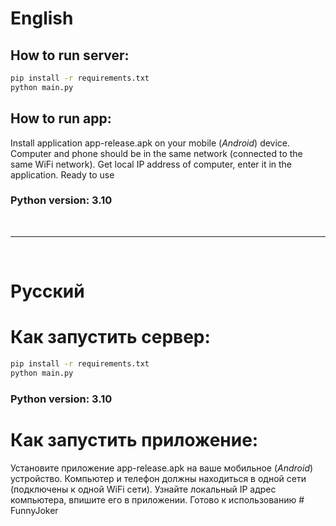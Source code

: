 # **English**
## How to run server:

```bash
pip install -r requirements.txt
python main.py
```

## How to run app:

Install application app-release.apk on your mobile (*Android*) device.
Computer and phone should be in the same network (connected to the same WiFi network).
Get local IP address of computer, enter it in the application. Ready to use

### Python version: 3.10

<br>
<hr>
<br>

# **Русский**
# Как запустить сервер:

```bash
pip install -r requirements.txt
python main.py
```

### Python version: 3.10

# Как запустить приложение:

Установите приложение app-release.apk на ваше мобильное (*Android*) устройство. 
Компьютер и телефон должны находиться в одной сети (подключены к одной WiFi сети).
Узнайте локальный IP адрес компьютера, впишите его в приложении. Готово к использованию #   F u n n y J o k e r  
 